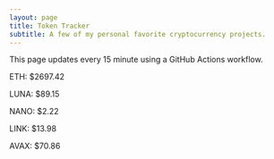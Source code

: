 ```yaml
---
layout: page
title: Token Tracker
subtitle: A few of my personal favorite cryptocurrency projects.
---
```


 This page updates every 15 minute using a GitHub Actions workflow.

<!--BEGINCRYPTOINPUT-->
ETH: $2697.42

LUNA: $89.15

NANO: $2.22

LINK: $13.98

AVAX: $70.86

<!--ENDCRYPTOINPUT-->
